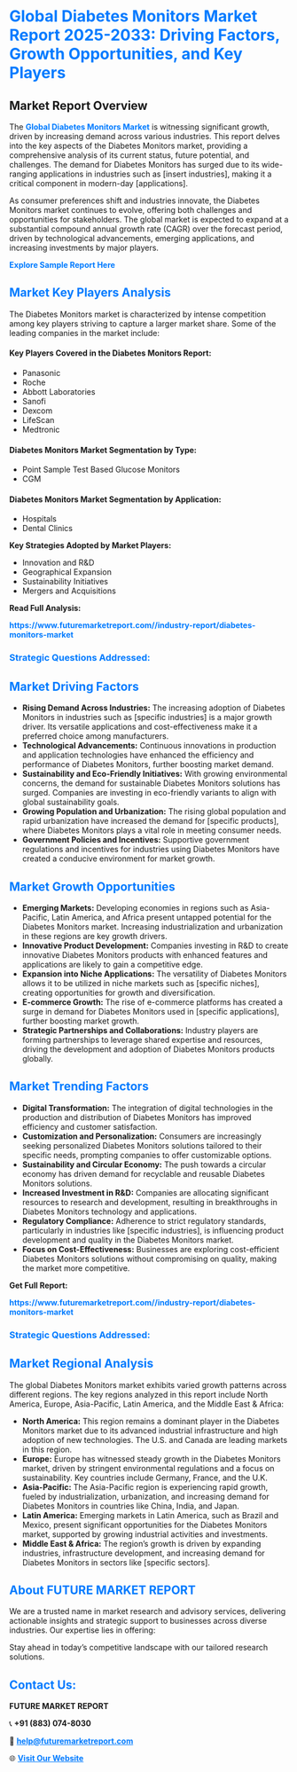 <h1 style="color: #007BFF;">Global Diabetes Monitors Market Report 2025-2033: Driving Factors, Growth Opportunities, and Key Players</h1>

<section id="overview">
<h2>Market Report Overview</h2>
<p>The <a href="https://www.futuremarketreport.com//industry-report/diabetes-monitors-market" style="color: #007BFF; text-decoration: none;"><strong>Global Diabetes Monitors Market</strong></a> is witnessing significant growth, driven by increasing demand across various industries. This report delves into the key aspects of the Diabetes Monitors market, providing a comprehensive analysis of its current status, future potential, and challenges. The demand for Diabetes Monitors has surged due to its wide-ranging applications in industries such as [insert industries], making it a critical component in modern-day [applications].</p>
<p>As consumer preferences shift and industries innovate, the Diabetes Monitors market continues to evolve, offering both challenges and opportunities for stakeholders. The global market is expected to expand at a substantial compound annual growth rate (CAGR) over the forecast period, driven by technological advancements, emerging applications, and increasing investments by major players.</p>
</section>

<section id="overview">
<p><a href="https://www.futuremarketreport.com//request-sample/reportId=77061" style="color: #007BFF; text-decoration: none;"><strong>Explore Sample Report Here</strong></a></p>
</section>

<section id="key-players">
<h2 style="color: #007BFF;">Market Key Players Analysis</h2>
<p>The Diabetes Monitors market is characterized by intense competition among key players striving to capture a larger market share. Some of the leading companies in the market include:</p>
<h4>Key Players Covered in the Diabetes Monitors Report:</h4>
<ul><li>Panasonic</li><li>Roche</li><li>Abbott Laboratories</li><li>Sanofi</li><li>Dexcom</li><li>LifeScan</li><li>Medtronic</li></ul>
<h4>Diabetes Monitors Market Segmentation by Type:</h4>
<ul><li>Point Sample Test Based Glucose Monitors</li><li>CGM</li></ul>

<h4>Diabetes Monitors Market Segmentation by Application:</h4>
<ul><li>Hospitals</li><li>Dental Clinics</li></ul>
<p><strong>Key Strategies Adopted by Market Players:</strong></p>
<ul>
<li>Innovation and R&D</li>
<li>Geographical Expansion</li>
<li>Sustainability Initiatives</li>
<li>Mergers and Acquisitions</li>
</ul>
</section>

<section>
<p><strong>Read Full Analysis: </strong></p><a href="https://www.futuremarketreport.com//industry-report/diabetes-monitors-market" style="color: #007BFF; text-decoration: none;"><strong>https://www.futuremarketreport.com//industry-report/diabetes-monitors-market</strong></a>
<h3 style="color: #007BFF;">Strategic Questions Addressed:</h3>
</section>

<section id="driving-factors">
<h2 style="color: #007BFF;">Market Driving Factors</h2>
<ul>
<li><strong>Rising Demand Across Industries:</strong> The increasing adoption of Diabetes Monitors in industries such as [specific industries] is a major growth driver. Its versatile applications and cost-effectiveness make it a preferred choice among manufacturers.</li>
<li><strong>Technological Advancements:</strong> Continuous innovations in production and application technologies have enhanced the efficiency and performance of Diabetes Monitors, further boosting market demand.</li>
<li><strong>Sustainability and Eco-Friendly Initiatives:</strong> With growing environmental concerns, the demand for sustainable Diabetes Monitors solutions has surged. Companies are investing in eco-friendly variants to align with global sustainability goals.</li>
<li><strong>Growing Population and Urbanization:</strong> The rising global population and rapid urbanization have increased the demand for [specific products], where Diabetes Monitors plays a vital role in meeting consumer needs.</li>
<li><strong>Government Policies and Incentives:</strong> Supportive government regulations and incentives for industries using Diabetes Monitors have created a conducive environment for market growth.</li>
</ul>
</section>

<section id="growth-opportunities">
<h2 style="color: #007BFF;">Market Growth Opportunities</h2>
<ul>
<li><strong>Emerging Markets:</strong> Developing economies in regions such as Asia-Pacific, Latin America, and Africa present untapped potential for the Diabetes Monitors market. Increasing industrialization and urbanization in these regions are key growth drivers.</li>
<li><strong>Innovative Product Development:</strong> Companies investing in R&D to create innovative Diabetes Monitors products with enhanced features and applications are likely to gain a competitive edge.</li>
<li><strong>Expansion into Niche Applications:</strong> The versatility of Diabetes Monitors allows it to be utilized in niche markets such as [specific niches], creating opportunities for growth and diversification.</li>
<li><strong>E-commerce Growth:</strong> The rise of e-commerce platforms has created a surge in demand for Diabetes Monitors used in [specific applications], further boosting market growth.</li>
<li><strong>Strategic Partnerships and Collaborations:</strong> Industry players are forming partnerships to leverage shared expertise and resources, driving the development and adoption of Diabetes Monitors products globally.</li>
</ul>
</section>

<section id="trending-factors">
<h2 style="color: #007BFF;">Market Trending Factors</h2>
<ul>
<li><strong>Digital Transformation:</strong> The integration of digital technologies in the production and distribution of Diabetes Monitors has improved efficiency and customer satisfaction.</li>
<li><strong>Customization and Personalization:</strong> Consumers are increasingly seeking personalized Diabetes Monitors solutions tailored to their specific needs, prompting companies to offer customizable options.</li>
<li><strong>Sustainability and Circular Economy:</strong> The push towards a circular economy has driven demand for recyclable and reusable Diabetes Monitors solutions.</li>
<li><strong>Increased Investment in R&D:</strong> Companies are allocating significant resources to research and development, resulting in breakthroughs in Diabetes Monitors technology and applications.</li>
<li><strong>Regulatory Compliance:</strong> Adherence to strict regulatory standards, particularly in industries like [specific industries], is influencing product development and quality in the Diabetes Monitors market.</li>
<li><strong>Focus on Cost-Effectiveness:</strong> Businesses are exploring cost-efficient Diabetes Monitors solutions without compromising on quality, making the market more competitive.</li>
</ul>
</section>

<section>
<p><strong>Get Full Report: </strong></p><a href="https://www.futuremarketreport.com//industry-report/diabetes-monitors-market" style="color: #007BFF; text-decoration: none;"><strong>https://www.futuremarketreport.com//industry-report/diabetes-monitors-market</strong></a>
<h3 style="color: #007BFF;">Strategic Questions Addressed:</h3>
</section>


<section id="regional-analysis">
<h2 style="color: #007BFF;">Market Regional Analysis</h2>
<p>The global Diabetes Monitors market exhibits varied growth patterns across different regions. The key regions analyzed in this report include North America, Europe, Asia-Pacific, Latin America, and the Middle East & Africa:</p>
<ul>
<li><strong>North America:</strong> This region remains a dominant player in the Diabetes Monitors market due to its advanced industrial infrastructure and high adoption of new technologies. The U.S. and Canada are leading markets in this region.</li>
<li><strong>Europe:</strong> Europe has witnessed steady growth in the Diabetes Monitors market, driven by stringent environmental regulations and a focus on sustainability. Key countries include Germany, France, and the U.K.</li>
<li><strong>Asia-Pacific:</strong> The Asia-Pacific region is experiencing rapid growth, fueled by industrialization, urbanization, and increasing demand for Diabetes Monitors in countries like China, India, and Japan.</li>
<li><strong>Latin America:</strong> Emerging markets in Latin America, such as Brazil and Mexico, present significant opportunities for the Diabetes Monitors market, supported by growing industrial activities and investments.</li>
<li><strong>Middle East & Africa:</strong> The region’s growth is driven by expanding industries, infrastructure development, and increasing demand for Diabetes Monitors in sectors like [specific sectors].</li>
</ul>
</section>

<footer>
<h2 style="color: #007BFF;">About FUTURE MARKET REPORT</h2>
<p>We are a trusted name in market research and advisory services, delivering actionable insights and strategic support to businesses across diverse industries. Our expertise lies in offering:</p>

<p>Stay ahead in today’s competitive landscape with our tailored research solutions.</p>

<h2 style="color: #007BFF;">Contact Us:</h2>
<p><strong>FUTURE MARKET REPORT</strong></p>
<p>📞 <strong>+91 (883) 074-8030</strong></p>
<p>📧 <strong><a href="mailto:help@futuremarketreport.com" style="color: #007BFF;">help@futuremarketreport.com</a></strong></p>
<p>🌐 <strong><a href="https://www.futuremarketreport.com/" style="color: #007BFF;">Visit Our Website</a></strong></p>
</footer>